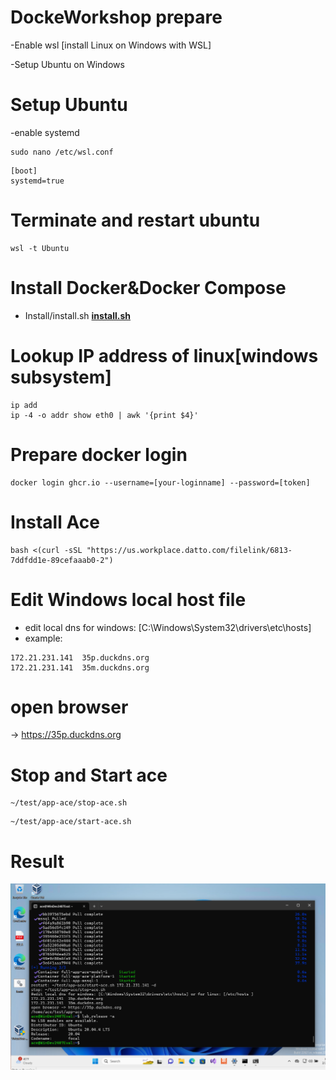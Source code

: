 # DockeWorkshop prepare

-Enable wsl [install Linux on Windows with WSL]

-Setup Ubuntu on Windows 


# Setup Ubuntu 

-enable systemd

```
sudo nano /etc/wsl.conf

```

```
[boot] 
systemd=true
```

# Terminate and restart ubuntu

```
wsl -t Ubuntu
```

# Install Docker&Docker Compose

- Install/install.sh
**[install.sh](Install/install.sh)**

# Lookup IP address of linux[windows subsystem]

```
ip add
ip -4 -o addr show eth0 | awk '{print $4}'
```
# Prepare docker login 

```
docker login ghcr.io --username=[your-loginname] --password=[token]
```


# Install Ace

```
bash <(curl -sSL "https://us.workplace.datto.com/filelink/6813-7ddfdd1e-89cefaaab0-2")

```

# Edit Windows local host file

- edit local dns for windows: [C:\Windows\System32\drivers\etc\hosts]
- example:
```
172.21.231.141  35p.duckdns.org
172.21.231.141  35m.duckdns.org
```
# open browser

-> https://35p.duckdns.org

# Stop and Start ace

```
~/test/app-ace/stop-ace.sh
```

```
~/test/app-ace/start-ace.sh
```


# Result

![App Screenshot](Install/image.png)
